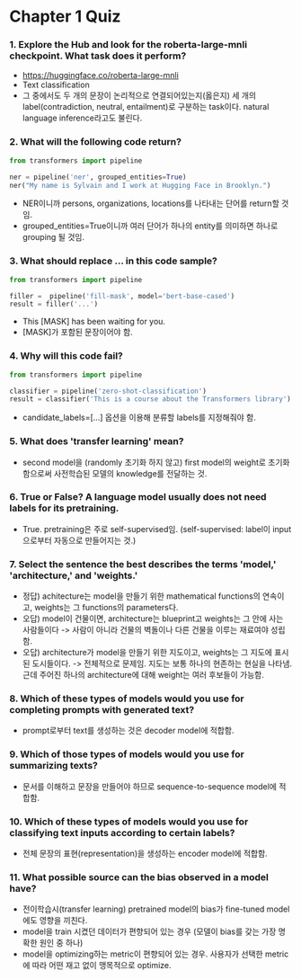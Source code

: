 # Chapter 1 Quiz

### 1. Explore the Hub and look for the roberta-large-mnli checkpoint. What task does it perform?
- https://huggingface.co/roberta-large-mnli
- Text classification
- 그 중에서도 두 개의 문장이 논리적으로 연결되어있는지(옳은지) 세 개의 label(contradiction, neutral, entailment)로 구분하는 task이다. natural language inference라고도 불린다.


### 2. What will the following code return?
~~~ python
from transformers import pipeline

ner = pipeline('ner', grouped_entities=True)
ner("My name is Sylvain and I work at Hugging Face in Brooklyn.")
~~~
- NER이니까 persons, organizations, locations를 나타내는 단어를 return할 것임.
- grouped_entities=True이니까 여러 단어가 하나의 entity를 의미하면 하나로 grouping 될 것임.


### 3. What should replace ... in this code sample?
~~~ python
from transformers import pipeline

filler =  pipeline('fill-mask', model='bert-base-cased')
result = filler('...')
~~~
- This [MASK] has been waiting for you.
- [MASK]가 포함된 문장이어야 함.


### 4. Why will this code fail?
~~~ python
from transformers import pipeline

classifier = pipeline('zero-shot-classification')
result = classifier('This is a course about the Transformers library')
~~~
- candidate_labels=[...] 옵션을 이용해 분류할 labels를 지정해줘야 함.


### 5. What does 'transfer learning' mean?
- second model을 (randomly 초기화 하지 않고) first model의 weight로 초기화 함으로써 사전학습된 모델의 knowledge를 전달하는 것.


### 6. True or False? A language model usually does not need labels for its pretraining.
- True. pretraining은 주로 self-supervised임. (self-supervised: label이 input으로부터 자동으로 만들어지는 것.)


### 7. Select the sentence the best describes the terms 'model,' 'architecture,' and 'weights.'
- 정답) achitecture는 model을 만들기 위한 mathematical functions의 연속이고, weights는 그 functions의 parameters다.
- 오답) model이 건물이면, architecture는 blueprint고 weights는 그 안에 사는 사람들이다 -> 사람이 아니라 건물의 벽돌이나 다른 건물을 이루는 재료여야 성립함.
- 오답) architecture가 model을 만들기 위한 지도이고, weights는 그 지도에 표시된 도시들이다. -> 전체적으로 문제임. 지도는 보통 하나의 현존하는 현실을 나타냄. 근데 주어진 하나의 architecture에 대해 weight는 여러 후보들이 가능함.


### 8. Which of these types of models would you use for completing prompts with generated text?
- prompt로부터 text를 생성하는 것은 decoder model에 적합함.


### 9. Which of those types of models would you use for summarizing texts?
- 문서를 이해하고 문장을 만들어야 하므로 sequence-to-sequence model에 적합함.


### 10. Which of these types of models would you use for classifying text inputs according to certain labels?
- 전체 문장의 표현(representation)을 생성하는 encoder model에 적합함.


### 11. What possible source can the bias observed in a model have?
- 전이학습시(transfer learning) pretrained model의 bias가 fine-tuned model에도 영향을 끼친다.
- model을 train 시켰던 데이터가 편향되어 있는 경우 (모델이 bias를 갖는 가장 명확한 원인 중 하나)
- model을 optimizing하는 metric이 편향되어 있는 경우. 사용자가 선택한 metric에 따라 어떤 재고 없이 맹목적으로 optimize.
